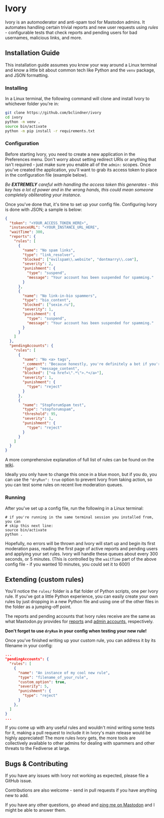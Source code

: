 # Ivory

Ivory is an automoderator and anti-spam tool for Mastodon admins. It automates
handling certain trivial reports and new user requests using *rules* -
configurable tests that check reports and pending users for bad usernames,
malicious links, and more.

## Installation Guide

This installation guide assumes you know your way around a Linux terminal and
know a little bit about common tech like Python and the `venv` package, and JSON
formatting.

### Installing

In a Linux terminal, the following command will clone and install Ivory to
whichever folder you're in:

```bash
git clone https://github.com/bclindner/ivory
cd ivory
python -m venv .
source bin/activate
python -m pip install -r requirements.txt
```

### Configuration

Before starting Ivory, you need to create a new application in the Preferences
menu. Don't worry about setting redirect URIs or anything that isn't required -
just make sure you enable all of the `admin:` scopes. Once you've created the
application, you'll want to grab its access token to place in the configuration
file (example below).

*Be* ***EXTREMELY*** *careful with handling the access token this generates -
this key has a lot of power and in the wrong hands, this could mean someone
completely obliterating your instance.*

Once you've done that, it's time to set up your config file. Configuring Ivory
is done with JSON; a sample is below:

```json
{
  "token": "<YOUR_ACCESS_TOKEN_HERE>",
  "instanceURL": "<YOUR_INSTANCE_URL_HERE",
  "waitTime": 300,
  "reports": {
    "rules": [
      {
        "name": "No spam links",
        "type": "link_resolver",
        "blocked": ["evilspam\\.website", "dontmarry\\.com"],
        "severity": 2,
        "punishment": {
          "type": "suspend",
          "message": "Your account has been suspended for spamming."
        }
      },
      {
        "name": "No link-in-bio spammers",
        "type": "bio_content",
        "blocked": ["sexie.ru"],
        "severity": 1,
        "punishment": {
          "type": "suspend",
          "message": "Your account has been suspended for spamming."
        }
      }
    ]
  },
  "pendingAccounts": {
    "rules": [
      {
        "name": "No <a> tags",
        "_comment": "Because honestly, you're definitely a bot if you're putting <a> tags into the field",
        "type": "message_content",
        "blocked": ["<a href=\".*\">.*</a>"],
        "severity": 1,
        "punishment": {
          "type": "reject"
        }
      },
      {
        "name": "StopForumSpam test",
        "type": "stopforumspam",
        "threshold": 95,
        "severity": 1,
        "punishment": {
          "type": "reject"
        }
      }
    ]
  }
}
```

A more comprehensive explanation of full list of rules can be found on the [wiki](#).

Ideally you only have to change this once in a blue moon, but if you do, you can
use the `"dryRun": true` option to prevent Ivory from taking action, so you can
test some rules on recent live moderation queues.

### Running

After you've set up a config file, run the following in a Linux terminal:

```
# if you're running in the same terminal session you installed from, you can
# skip this next line:
source bin/activate
python .
```

Hopefully, no errors will be thrown and Ivory will start up and begin its first
moderation pass, reading the first page of active reports and pending users and
applying your set rules. Ivory will handle these queues about every 300 seconds,
or 5 minutes. (This is controlled by the `waitTime` part of the above config
file - if you wanted 10 minutes, you could set it to 600!)

## Extending (custom rules)

You'll notice the `rules/` folder is a flat folder of Python scripts, one per
Ivory rule. If you've got a little Python experience, you can easily create your
own rules by just dropping in a new Python file and using one of the other files
in the folder as a jumping-off point.

The reports and pending accounts that Ivory rules receive are the same as what
Mastodon.py provides for
[reports](https://mastodonpy.readthedocs.io/en/stable/#report-dicts) and [admin
accounts](https://mastodonpy.readthedocs.io/en/stable/#admin-account-dicts),
respectively.

**Don't forget to use `dryRun` in your config when testing your new rule!**

Once you've finished writing up your custom rule, you can address it by its
filename in your config:

```json
...
"pendingAccounts": {
  "rules": [
    {
      "name": "An instance of my cool new rule",
      "type": "filename_of_your_rule",
      "custom_option": true,
      "severity": 5,
      "punishment": {
        "type": "reject"
      }
    },
  ]
}
...
```

If you come up with any useful rules and wouldn't mind writing some tests for
it, making a pull request to include it in Ivory's main release would be highly
appreciated! The more rules Ivory gets, the more tools are collectively
available to other admins for dealing with spammers and other threats to the
Fediverse at large.

## Bugs & Contributing

If you have any issues with Ivory not working as expected, please file a GitHub
issue.

Contributions are also welcome - send in pull requests if you have anything new
to add.

If you have any other questions, go ahead and [ping me on
Mastodon](https://mastodon.technology/@bclindner) and I might be able to answer
them.
